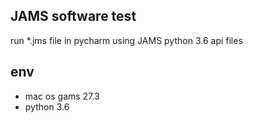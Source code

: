## JAMS software test

run *.jms file in pycharm using JAMS python 3.6 api files

## env

* mac os gams 27.3
* python 3.6